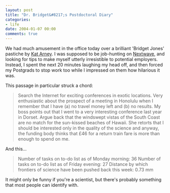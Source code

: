 ```yaml
---
layout: post
title: "Dr. Bridget&#8217;s Postdoctoral Diary"
categories:
- life
date: 2004-01-07 00:00
comments: true
---
```


<p>We had much amusement in the office today over a brilliant 'Bridget Jones' pastiche by <a href="http://intl-nextwave.sciencemag.org/cgi/content/full/2003/07/01/6" title="Dr. Bridget's Postdoctoral Diary on Nextwave">Kat Arney</a>. I was supposed to be job-hunting on <a href="http://intl-nextwave.sciencemag.org/" title="The place to go for science jobs">Nextwave</a>, and looking for tips to make myself utterly irresistible to potential employers. Instead, I spent the next 20 minutes laughing my head off, and then forced my Postgrads to stop work too while I impressed on them how hilarious it was.</p>

<p>This passage in particular struck a chord:</p>

<blockquote>
<p>
Search the Internet for exciting conferences in exotic locations. Very enthusiastic about the prospect of a meeting in Honolulu when I remember that I have (a) no travel money left and (b) no results. My boss points out that I went to a very interesting conference last year in Dorset. Argue back that the windswept vistas of the South Coast are no match for the sun-kissed beaches of Hawaii. She retorts that I should be interested only in the quality of the science and anyway, the funding body thinks that &pound;46 for a return train fare is more than enough to spend on me.
</p>
</blockquote>

<p>And this...</p>

<blockquote>
<p>
Number of tasks on to-do list as of Monday morning: 36
Number of tasks on to-do list as of Friday evening: 27
Distance by which frontiers of science have been pushed back this week: 0.73 mm
</p>
</blockquote>

<p>It might only be funny if you're a scientist, but there's probably something that most people can identify with.</p>


